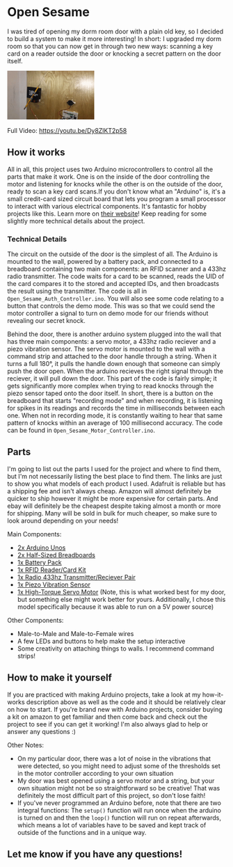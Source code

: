 # Open Sesame

I was tired of opening my dorm room door with a plain old key, so I decided to build a system to make it more interesting! In short: I upgraded my dorm room so that you can now get in through two new ways: scanning a key card on a reader outside the door or knocking a secret pattern on the door itself.

<img src="/demo.gif?raw=true">

Full Video: https://youtu.be/Dy8ZlKT2p58

## How it works

All in all, this project uses two Arduino microcontrollers to control all the parts that make it work. One is on the inside of the door controlling the motor and listening for knocks while the other is on the outside of the door, ready to scan a key card scans.If you don't know what an "Arduino" is, it's a small credit-card sized circuit board that lets you program a small processor to interact with various electrical components. It's fantastic for hobby projects like this. Learn more on [their website](http://www.arduino.cc)! Keep reading for some slightly more technical details about the project.

### Technical Details

The circuit on the outside of the door is the simplest of all. The Arduino is mounted to the wall, powered by a battery pack, and connected to a breadboard containing two main components: an RFID scanner and a 433hz radio transmitter. The code waits for a card to be scanned, reads the UID of the card compares it to the stored and accepted IDs, and then broadcasts the result using the transmitter. The code is all in `Open_Sesame_Auth_Controller.ino`. You will also see some code relating to a button that controls the demo mode. This was so that we could send the motor controller a signal to turn on demo mode for our friends without revealing our secret knock.

Behind the door, there is another arduino system plugged into the wall that has three main components: a servo motor, a 433hz radio reciever and a piezo vibration sensor. The servo motor is mounted to the wall with a command strip and attached to the door handle through a string. When it turns a full 180°, it pulls the handle down enough that someone can simply push the door open. When the arduino recieves the right signal through the reciever, it will pull down the door. This part of the code is fairly simple; it gets significantly more complex when trying to read knocks through the piezo sensor taped onto the door itself. In short, there is a button on the breadboard that starts "recording mode" and when recording, it is listening for spikes in its readings and records the time in milliseconds between each one. When not in recording mode, it is constantly waiting to hear that same pattern of knocks within an average of 100 millisecond accuracy. The code can be found in `Open_Sesame_Motor_Controller.ino`.

## Parts

I'm going to list out the parts I used for the project and where to find them, but I'm not necessarily listing the best place to find them. The links are just to show you what models of each product I used. Adafruit is reliable but has a shipping fee and isn't always cheap. Amazon will almost definitely be quicker to ship however it might be more expensive for certain parts. And ebay will definitely be the cheapest despite taking almost a month or more for shipping. Many will be sold in bulk for much cheaper, so make sure to look around depending on your needs!

Main Components: 
* [2x Arduino Unos](https://www.adafruit.com/product/50)
* [2x Half-Sized Breadboards](https://www.adafruit.com/product/64)
* [1x Battery Pack](https://www.adafruit.com/product/248)
* [1x RFID Reader/Card Kit](https://www.amazon.com/Gowoops-RFID-Kit-Arduino-Raspberry/dp/B01KFM0XNG/ref=sr_1_2?ie=UTF8&qid=1513653749&sr=8-2&keywords=RFID+Scanner)
* [1x Radio 433hz Transmitter/Reciever Pair](https://www.amazon.com/SMAKN%C2%AE-433Mhz-Transmitter-Receiver-Arduino/dp/B00M2CUALS/ref=sr_1_fkmr1_3?ie=UTF8&qid=1513654007&sr=8-3-fkmr1&keywords=433hz+transmitter+arduino)
* [1x Piezo Vibration Sensor](https://www.adafruit.com/product/1740)
* [1x High-Torque Servo Motor](https://www.amazon.com/Digital-Torque-Waterproof-DS3218MG-Control/dp/B076CNKQX4/ref=sr_1_15?ie=UTF8&qid=1513654229&sr=8-15&keywords=high+torque+servo+motor) (Note, this is what worked best for my door, but something else might work better for yours. Additionally, I chose this model specifically because it was able to run on a 5V power source)

Other Components: 
* Male-to-Male and Male-to-Female wires
* A few LEDs and buttons to help make the setup interactive
* Some creativity on attaching things to walls. I recommend command strips!


## How to make it yourself

If you are practiced with making Arduino projects, take a look at my how-it-works description above as well as the code and it should be relatively clear on how to start. If you're brand new with Arduino projects, consider buying a kit on amazon to get familiar and then come back and check out the project to see if you can get it working! I'm also always glad to help or answer any questions :)

Other Notes:
* On my particular door, there was a lot of noise in the vibrations that were detected, so you might need to adjust some of the thresholds set in the motor controller according to your own situation
* My door was best opened using a servo motor and a string, but your own situation might not be so straightforward so be creative! That was definitely the most difficult part of this project, so don't lose faith!
* If you've never programmed an Arduino before, note that there are two integral functions: The `setup()` function will run once when the arduino is turned on and then the `loop()` function will run on repeat afterwards, which means a lot of variables have to be saved and kept track of outside of the functions and in a unique way. 

## Let me know if you have any questions!
